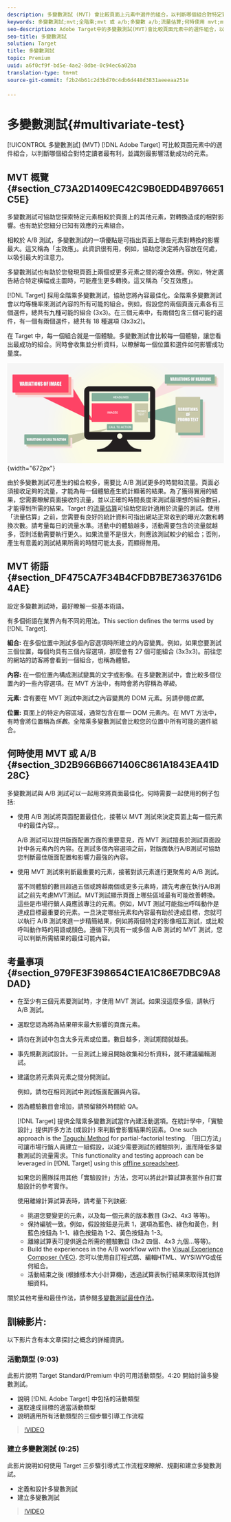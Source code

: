 ```yaml
---
description: 多變數測試 (MVT) 會比較頁面上元素中選件的組合，以判斷哪個組合對特定對象執行時效果最佳，並識別哪個元素最能影響活動的成功。
keywords: 多變數測試;mvt;全階乘;mvt 或 a/b;多變數 a/b;流量估算;何時使用 mvt;mvt 考量;多變數
seo-description: Adobe Target中的多變數測試(MVT)會比較頁面元素中的選件組合，以判斷哪個組合對特定讀者最有利，並識別最影響活動成功的元素。
seo-title: 多變數測試
solution: Target
title: 多變數測試
topic: Premium
uuid: a6f0cf9f-bd5e-4ae2-8dbe-0c94ec6a02ba
translation-type: tm+mt
source-git-commit: f2b24b61c2d3bd70c4db6d448d3831aeeeaa251e

---
```



# 多變數測試{#multivariate-test}

[!UICONTROL 多變數測試] (MVT) [!DNL Adobe Target] 可比較頁面元素中的選件組合，以判斷哪個組合對特定讀者最有利，並識別最影響活動成功的元素。

## MVT 概覽 {#section_C73A2D1409EC42C9B0EDD4B976651C5E}

多變數測試可協助您探索特定元素相較於頁面上的其他元素，對轉換造成的相對影響。也有助於您細分已知有效應的元素組合。

相較於 A/B 測試，多變數測試的一項優點是可指出頁面上哪些元素對轉換的影響最大。這又稱為「主效應」。此資訊很有用，例如，協助您決定將內容放在何處，以吸引最大的注意力。

多變數測試也有助於您發現頁面上兩個或更多元素之間的複合效應。例如，特定廣告結合特定橫幅或主圖時，可能產生更多轉換。這又稱為「交互效應」。

[!DNL Target] 採用全階乘多變數測試，協助您將內容最佳化。全階乘多變數測試會以均等機率來測試內容的所有可能的組合。例如，假設您的兩個頁面元素各有三個選件，總共有九種可能的組合 (3x3)。在三個元素中，有兩個包含三個可能的選件，有一個有兩個選件，總共有 18 種選項 (3x3x2)。

在 Target 中，每一個組合就是一個體驗。多變數測試會比較每一個體驗，讓您看出最成功的組合。同時會收集並分析資料，以瞭解每一個位置和選件如何影響成功量度。

![](assets/multivariate.png){width=&quot;672px&quot;}

由於多變數測試可產生的組合較多，需要比 A/B 測試更多的時間和流量。頁面必須接收足夠的流量，才能為每一個體驗產生統計顯著的結果。為了獲得實用的結果，您需要瞭解頁面接收的流量，並以正確的時間長度來測試最理想的組合數目，才能得到所需的結果。Target 的[流量估算](../../c-activities/c-multivariate-testing/t-create-multivariate-test/traffic-estimator.md#task_71AA6922AFD447EA8C5E610A78ABA714)可協助您設計適用於流量的測試。使用「流量估算」之前，您需要有良好的統計資料可指出網站正常收到的曝光次數和轉換次數。請考量每日的流量水準。活動中的體驗越多，活動需要包含的流量就越多，否則活動需要執行更久。如果流量不是很大，則應該測試較少的組合；否則，產生有意義的測試結果所需的時間可能太長，而顯得無用。

## MVT 術語 {#section_DF475CA7F34B4CFDB7BE7363761D64AE}

設定多變數測試時，最好瞭解一些基本術語。

有多個術語在業界內有不同的用法。This section defines the terms used by [!DNL Target].

**組合:** 在多個位置中測試多個內容選項時所建立的內容變異。例如，如果您要測試三個位置，每個均具有三個內容選項，那麼會有 27 個可能組合 (3x3x3)。前往您的網站的訪客將會看到一個組合，也稱為體驗。

**內容:** 在一個位置內構成測試變異的文字或影像。在多變數測試中，會比較多個位置內的一些內容選項。在 MVT 方法中，有時會將內容稱為*等級*。

**元素:** 含有要在 MVT 測試中測試之內容變異的 DOM 元素。另請參閱*位置*。

**位置:** 頁面上的特定內容區域，通常包含在單一 DOM 元素內。在 MVT 方法中，有時會將位置稱為*係數*。全階乘多變數測試會比較您的位置中所有可能的選件組合。

## 何時使用 MVT 或 A/B {#section_3D2B966B6671406C861A1843EA41D28C}

多變數測試與 A/B 測試可以一起用來將頁面最佳化。何時需要一起使用的例子包括:

* 使用 A/B 測試將頁面配置最佳化，接著以 MVT 測試來決定頁面上每一個元素中的最佳內容。。

   A/B 測試可以提供版面配置方面的重要意見，而 MVT 測試擅長於測試頁面設計中各元素內的內容。在測試多個內容選項之前，對版面執行A/B測試可協助您判斷最佳版面配置和影響力最強的內容。

* 使用 MVT 測試來判斷最重要的元素，接著對該元素進行更聚焦的 A/B 測試。

   當不同體驗的數目超過五個或跨越兩個或更多元素時，請先考慮在執行A/B測試之前先考慮MVT測試。MVT測試顯示頁面上哪些區域最有可能改善轉換。這些是市場行銷人員應該專注的元素。例如，MVT 測試可能指出呼叫動作是達成目標最重要的元素。一旦決定哪些元素和內容最有助於達成目標，您就可以執行 A/B 測試來進一步精簡結果，例如將兩個特定的影像相互測試，或比較呼叫動作時的用語或顏色。遵循下列具有一或多個 A/B 測試的 MVT 測試，您可以判斷所需結果的最佳可能內容。

## 考量事項 {#section_979FE3F398654C1EA1C86E7DBC9A8DAD}

* 在至少有三個元素要測試時，才使用 MVT 測試。如果沒這麼多個，請執行 A/B 測試。
* 選取您認為將為結果帶來最大影響的頁面元素。
* 請勿在測試中包含太多元素或位置。數目越多，測試期間就越長。
* 事先規劃測試設計。一旦測試上線且開始收集和分析資料，就不建議編輯測試。
* 建議您將元素與元素之間分開測試。

   例如，請勿在相同測試中測試版面配置與內容。
* 因為體驗數目會增加，請預留額外時間給 QA。

   [!DNL Target] 提供全階乘多變數測試當作內建活動選項。在統計學中，「實驗設計」提供許多方法 (或設計) 來判斷會影響結果的因素。One such approach is the [Taguchi Method](https://en.wikipedia.org/wiki/Taguchi_methods) for partial-factorial testing. 「田口方法」可讓市場行銷人員建立一組假設，以減少需要測試的體驗排列，進而降低多變數測試的流量需求。This functionality and testing approach can be leveraged in [!DNL Target] using this [offline spreadsheet](/help/assets/MVT-Taguchi-Partial-Factorial-Design-02102017.xlsx).

   如果您的團隊採用其他「實驗設計」方法，您可以將此計算試算表當作自訂實驗設計的參考實作。

   使用離線計算試算表時，請考量下列訣竅:

   * 挑選您要變更的元素，以及每一個元素的版本數目 (3x2、4x3 等等)。
   * 保持編號一致。例如，假設按鈕是元素 1，選項為藍色、綠色和黃色，則藍色按鈕為 1-1、綠色按鈕為 1-2、黃色按鈕為 1-3。
   * 離線試算表可提供適合所需的體驗數目 (3x2 四個、4x3 九個...等等)。
   * Build the experiences in the A/B workflow with the [Visual Experience Composer (VEC)](/help/c-experiences/experiences.md). 您可以使用自訂程式碼、編輯HTML、WYSIWYG或任何組合。
   * 活動結束之後 (根據樣本大小計算機)，透過試算表執行結果來取得其他詳細資料。

關於其他考量和最佳作法，請參閱[多變數測試最佳作法](../../c-activities/c-multivariate-testing/best-practices.md#reference_53635817FFB741EF8C4E56CC70688EDD)。

## 訓練影片:

以下影片含有本文章探討之概念的詳細資訊。

### 活動類型 (9:03)

此影片說明 Target Standard/Premium 中的可用活動類型。4:20 開始討論多變數測試。

* 說明 [!DNL Adobe Target] 中包括的活動類型
* 選取達成目標的適當活動類型
* 說明適用所有活動類型的三個步驟引導工作流程

>[!VIDEO](https://video.tv.adobe.com/v/17386?captions=chi_hant)

### 建立多變數測試 (9:25)

此影片說明如何使用 Target 三步驟引導式工作流程來瞭解、規劃和建立多變數測試。

* 定義和設計多變數測試
* 建立多變數測試

>[!VIDEO](https://video.tv.adobe.com/v/17395?captions=chi_hant)